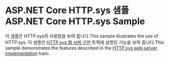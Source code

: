 # <a name="aspnet-core-httpsys-sample"></a><span data-ttu-id="493bc-101">ASP.NET Core HTTP.sys 샘플</span><span class="sxs-lookup"><span data-stu-id="493bc-101">ASP.NET Core HTTP.sys Sample</span></span>

<span data-ttu-id="493bc-102">이 샘플은 HTTP.sys의 사용법을 보여 줍니다.</span><span class="sxs-lookup"><span data-stu-id="493bc-102">This sample illustrates the use of HTTP.sys.</span></span> <span data-ttu-id="493bc-103">이 샘플은 [HTTP.sys 웹 서버 구현](https://docs.microsoft.com/aspnet/core/fundamentals/servers/httpsys) 토픽에 설명된 기능을 보여 줍니다.</span><span class="sxs-lookup"><span data-stu-id="493bc-103">This sample demonstrates the features described in the [HTTP.sys web server implementation](https://docs.microsoft.com/aspnet/core/fundamentals/servers/httpsys) topic.</span></span>
